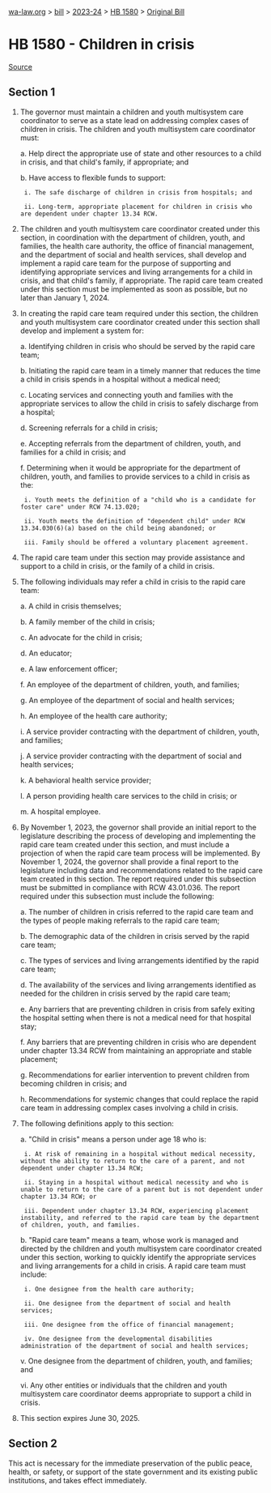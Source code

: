 [wa-law.org](/) > [bill](/bill/) > [2023-24](/bill/2023-24/) > [HB 1580](/bill/2023-24/hb/1580/) > [Original Bill](/bill/2023-24/hb/1580/1/)

# HB 1580 - Children in crisis

[Source](http://lawfilesext.leg.wa.gov/biennium/2023-24/Pdf/Bills/House%20Bills/1580.pdf)

## Section 1
1. The governor must maintain a children and youth multisystem care coordinator to serve as a state lead on addressing complex cases of children in crisis. The children and youth multisystem care coordinator must:

    a. Help direct the appropriate use of state and other resources to a child in crisis, and that child's family, if appropriate; and

    b. Have access to flexible funds to support:

        i. The safe discharge of children in crisis from hospitals; and

        ii. Long-term, appropriate placement for children in crisis who are dependent under chapter 13.34 RCW.

2. The children and youth multisystem care coordinator created under this section, in coordination with the department of children, youth, and families, the health care authority, the office of financial management, and the department of social and health services, shall develop and implement a rapid care team for the purpose of supporting and identifying appropriate services and living arrangements for a child in crisis, and that child's family, if appropriate. The rapid care team created under this section must be implemented as soon as possible, but no later than January 1, 2024.

3. In creating the rapid care team required under this section, the children and youth multisystem care coordinator created under this section shall develop and implement a system for:

    a. Identifying children in crisis who should be served by the rapid care team;

    b. Initiating the rapid care team in a timely manner that reduces the time a child in crisis spends in a hospital without a medical need;

    c. Locating services and connecting youth and families with the appropriate services to allow the child in crisis to safely discharge from a hospital;

    d. Screening referrals for a child in crisis;

    e. Accepting referrals from the department of children, youth, and families for a child in crisis; and

    f. Determining when it would be appropriate for the department of children, youth, and families to provide services to a child in crisis as the:

        i. Youth meets the definition of a "child who is a candidate for foster care" under RCW 74.13.020;

        ii. Youth meets the definition of "dependent child" under RCW 13.34.030(6)(a) based on the child being abandoned; or

        iii. Family should be offered a voluntary placement agreement.

4. The rapid care team under this section may provide assistance and support to a child in crisis, or the family of a child in crisis.

5. The following individuals may refer a child in crisis to the rapid care team:

    a. A child in crisis themselves;

    b. A family member of the child in crisis;

    c. An advocate for the child in crisis;

    d. An educator;

    e. A law enforcement officer;

    f. An employee of the department of children, youth, and families;

    g. An employee of the department of social and health services;

    h. An employee of the health care authority;

    i. A service provider contracting with the department of children, youth, and families;

    j. A service provider contracting with the department of social and health services;

    k. A behavioral health service provider;

    l. A person providing health care services to the child in crisis; or

    m. A hospital employee.

6. By November 1, 2023, the governor shall provide an initial report to the legislature describing the process of developing and implementing the rapid care team created under this section, and must include a projection of when the rapid care team process will be implemented. By November 1, 2024, the governor shall provide a final report to the legislature including data and recommendations related to the rapid care team created in this section. The report required under this subsection must be submitted in compliance with RCW 43.01.036. The report required under this subsection must include the following:

    a. The number of children in crisis referred to the rapid care team and the types of people making referrals to the rapid care team;

    b. The demographic data of the children in crisis served by the rapid care team;

    c. The types of services and living arrangements identified by the rapid care team;

    d. The availability of the services and living arrangements identified as needed for the children in crisis served by the rapid care team;

    e. Any barriers that are preventing children in crisis from safely exiting the hospital setting when there is not a medical need for that hospital stay;

    f. Any barriers that are preventing children in crisis who are dependent under chapter 13.34 RCW from maintaining an appropriate and stable placement;

    g. Recommendations for earlier intervention to prevent children from becoming children in crisis; and

    h. Recommendations for systemic changes that could replace the rapid care team in addressing complex cases involving a child in crisis.

7. The following definitions apply to this section:

    a. "Child in crisis" means a person under age 18 who is:

        i. At risk of remaining in a hospital without medical necessity, without the ability to return to the care of a parent, and not dependent under chapter 13.34 RCW;

        ii. Staying in a hospital without medical necessity and who is unable to return to the care of a parent but is not dependent under chapter 13.34 RCW; or

        iii. Dependent under chapter 13.34 RCW, experiencing placement instability, and referred to the rapid care team by the department of children, youth, and families.

    b. "Rapid care team" means a team, whose work is managed and directed by the children and youth multisystem care coordinator created under this section, working to quickly identify the appropriate services and living arrangements for a child in crisis. A rapid care team must include:

        i. One designee from the health care authority;

        ii. One designee from the department of social and health services;

        iii. One designee from the office of financial management;

        iv. One designee from the developmental disabilities administration of the department of social and health services;

    v. One designee from the department of children, youth, and families; and

    vi. Any other entities or individuals that the children and youth multisystem care coordinator deems appropriate to support a child in crisis.

8. This section expires June 30, 2025.

## Section 2
This act is necessary for the immediate preservation of the public peace, health, or safety, or support of the state government and its existing public institutions, and takes effect immediately.
